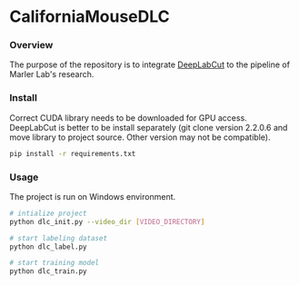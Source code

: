 # CaliforniaMouseDLC

### Overview

The purpose of the repository is to integrate [DeepLabCut](http://www.mackenziemathislab.org/deeplabcut) to the pipeline of Marler Lab's research.

### Install
Correct CUDA library needs to be downloaded for GPU access.
DeepLabCut is better to be install separately (git clone version 2.2.0.6 and move library to project source. Other version may not be compatible).

```bash
pip install -r requirements.txt
```

### Usage
The project is run on Windows environment.
```bash
# intialize project
python dlc_init.py --video_dir [VIDEO_DIRECTORY]

# start labeling dataset
python dlc_label.py

# start training model
python dlc_train.py
```